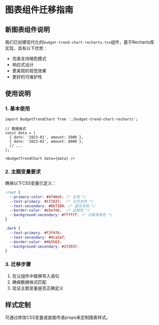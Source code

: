 # 图表组件迁移指南

## 新图表组件说明
我们已创建现代化的`budget-trend-chart-recharts.tsx`组件，基于Recharts库实现，具有以下优势：
- 完美支持暗色模式
- 响应式设计
- 更美观的视觉效果
- 更好的可维护性

## 使用说明

### 1. 基本使用
```tsx
import BudgetTrendChart from './budget-trend-chart-recharts';

// 数据格式
const data = [
  { date: '2023-01', amount: 5000 },
  { date: '2023-02', amount: 8000 },
  // ...
];

<BudgetTrendChart data={data} />
```

### 2. 主题变量要求
确保以下CSS变量已定义：
```css
:root {
  --primary-color: #4f46e5; /* 主色 */
  --text-primary: #1f2937;  /* 主文本色 */
  --text-secondary: #6b7280; /* 副文本色 */
  --border-color: #e5e7eb;  /* 边框色 */
  --background-secondary: #ffffff; /* 次要背景色 */
}

.dark {
  --text-primary: #f3f4f6;
  --text-secondary: #9ca3af;
  --border-color: #4b5563;
  --background-secondary: #1f2937;
}
```

### 3. 迁移步骤
1. 在父组件中替换导入语句
2. 确保数据格式匹配
3. 验证主题变量是否正确定义

## 样式定制
可通过修改CSS变量或直接传递props来定制图表样式。